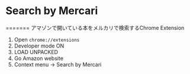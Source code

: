 # Search by Mercari
=======
アマゾンで開いている本をメルカリで検索するChrome Extension
1. Open `chrome://extensions`
2. Developer mode ON
3. LOAD UNPACKED
4. Go Amazon website
5. Context menu -> Search by Mercari